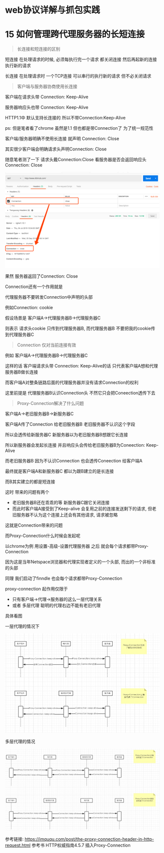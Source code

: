 # web协议详解与抓包实践

# 15 如何管理跨代理服务器的长短连接

> 长连接和短连接的区别

短连接 在处理请求的时候, 必须每执行完一个请求 都关闭连接 然后再起新的连接 执行新的请求

长连接 在处理请求时 一个TCP连接 可以串行的执行新的请求 但不必关闭请求

> 客户端与服务器协商使用长连接

客户端在请求头带 Connection: Keep-Alive

服务器响应头也带 Connection: Keep-Alive

HTTP1.1中 默认支持长连接的 所以不带Connection:Keep-Alive

ps: 但是笔者看了chrome 虽然是1.1 但也都是带Connection了 为了统一规范性

客户端/服务器明确不使用长连接 就声明 Connection: Close

其实很少客户端会明确请求头声明Connection: Close

随意笔者测了一下 请求头戴Connection:Close 看服务器是否会返回响应头 Connection: Close

![客户端拒绝长连接](./assets/WX20190704-230424.png)

果然 服务器返回了Connection: Close

Connection还有一个作用就是

代理服务器不要转发Connection中声明的头部

例如Connection: cookie

假设场景是 客户端A->代理服务器B->代理服务器C

则表示 请求头cookie 只传到代理服务器B, 而代理服务器B 不要把我的cookie传到代理服务器C

> Connection 仅对当前连接有效

例如 客户端A->代理服务器B->代理服务器C

这样的话 客户端请求头带 Connection: Keep-Alive的话 只代表客户端A想和代理服务器B做长连接

而客户端A对整条链路后面的代理服务器并没有请求Connection的权利

这里前提是 代理服务器B认识Connection头 不然它只会把Coneection透传下去

> Proxy-Connection解决了什么问题

客户端A->老旧服务器B->新服务器C

客户端A传了Connection 给老旧服务器B 老旧服务器不认识这个字段 

所以会透传给新服务器C 新服务器以为老旧服务器B想跟它长连接

所以新服务器会发起长连接 并且响应头会传给老旧服务器B为Coneection: Keep-Alive

而老旧服务器B 因为不认识Connection 也会透传Coneection 给客户端A

最终就是客户端A和新服务器C 都以为跟B建立的是长连接

而B其实建立的都是短连接

这时 带来的问题有两个

- 老旧服务器B还在乖乖的等 新服务器C跟它关闭连接
- 而此时客户端A接受到了Keep-alive 会复用之前的连接发送剩下的请求, 但老旧服务器不认为这个连接上还会有其他请求, 请求被忽略

这就是Connection带来的问题 

而Proxy-Connection什么时候会发起呢

以chrome为例 用设置-高级-设置代理服务器 之后 就会每个请求都带Proxy-Connection

因为这是当年Netspace浏览器和代理实现者定义的一个头部, 而出的一个非标准的头部

同理 我们启动了finndle 也会每个请求都带Proxy-Connection

proxy-connection 起作用仅限于 

- 只有客户端->代理->服务器的这么一层代理关系
- 或者 多层代理 聪明的代理右边不能有老旧代理

具体看图

一层代理的情况下

![proxy-connection一层代理](./assets/QQ20190706-214738.jpg)

多层代理的情况

![proxy-connection多层代理](./assets/QQ20190706-214950.jpg)

参考链接: https://imququ.com/post/the-proxy-connection-header-in-http-request.html
参考书 HTTP权威指南4.5.7 插入Proxy-Connection



